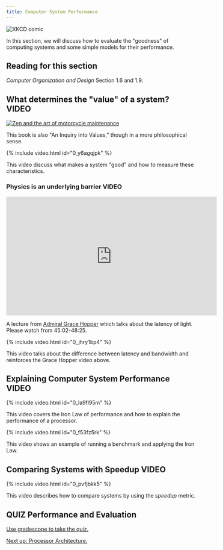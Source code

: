```yaml
---
title: Computer System Performance
---
```


![XKCD comic](https://imgs.xkcd.com/comics/efficiency.png)

In this section, we will discuss how to evaluate the "goodness" of computing systems and some simple models for their performance.

## Reading for this section

*Computer Organization and Design* Section 1.6 and 1.9.

## What determines the "value" of a system? **VIDEO**

[![Zen and the art of motorcycle maintenance](https://upload.wikimedia.org/wikipedia/en/8/85/Zen_motorcycle.jpg)](https://en.wikipedia.org/wiki/Zen_and_the_Art_of_Motorcycle_Maintenance)

This book is also "An Inquiry into Values," though in a more philosophical sense.

{% include video.html id="0_y6agqjpk" %}

This video discuss what makes a system "good" and how to measure these characteristics.

### Physics is an underlying barrier **VIDEO**

<iframe width="560" height="315" src="https://www.youtube.com/embed/ZR0ujwlvbkQ?start=2702&end=2905" frameborder="0" allow="accelerometer; autoplay; encrypted-media; gyroscope; picture-in-picture" allowfullscreen></iframe>

A lecture from [Admiral Grace Hopper](https://en.wikipedia.org/wiki/Grace_Hopper) which talks about the latency of light.
Please watch from 45:02-48:25.

{% include video.html id="0_jhry1bp4" %}

This video talks about the difference between latency and bandwidth and reinforces the Grace Hopper video above.

## Explaining Computer System Performance **VIDEO**

{% include video.html id="0_la9fl95m" %}

This video covers the Iron Law of performance and how to explain the performance of a processor.

{% include video.html id="0_f53fz5rk" %}

This video shows an example of running a benchmark and applying the Iron Law.

## Comparing Systems with Speedup **VIDEO**

{% include video.html id="0_pvfjbkk5" %}

This video describes how to compare systems by using the *speedup* metric.

## **QUIZ** Performance and Evaluation

[Use gradescope to take the quiz.](https://www.gradescope.com/courses/105214/assignments/426073/)

[Next up: Processor Architecture.](../processor/index.md)
